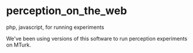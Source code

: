 # perception_on_the_web
php, javascript, for running experiments

We've been using versions of this software to run perception experiments on MTurk.
